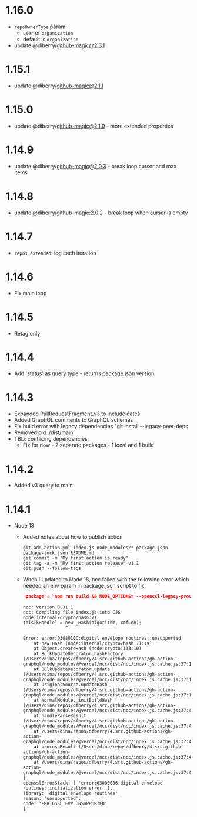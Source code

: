 # 1.16.0

* `repoOwnerType` param: 
    * `user` or `organization`
    * default is `organization`
* update @diberry/github-magic@2.3.1

# 1.15.1

* update @diberry/github-magic@2.1.1

# 1.15.0

* update @diberry/github-magic@2.1.0 - more extended properties

# 1.14.9

* update @diberry/github-magic@2.0.3 - break loop cursor and max items

# 1.14.8

* update @diberry/github-magic:2.0.2 - break loop when cursor is empty

# 1.14.7

* `repos_extended`: log each iteration

# 1.14.6

* Fix main loop

# 1.14.5

* Retag only

# 1.14.4
* Add 'status' as query type - returns package.json version

# 1.14.3

* Expanded PullRequestFragment_v3 to include dates
* Added GraphQL comments to GraphQL schemas
* Fix build error with legacy dependencies "git install --legacy-peer-deps
* Removed old ./dist/main
* TBD: conflicing dependencies
    * Fix for now - 2 separate packages - 1 local and 1 build


# 1.14.2

* Added v3 query to main

# 1.14.1

* Node 18 
  * Added notes about how to publish action

    ```
    git add action.yml index.js node_modules/* package.json package-lock.json README.md
    git commit -m "My first action is ready"
    git tag -a -m "My first action release" v1.1
    git push --follow-tags
    ```

  * When I updated to Node 18, ncc failed with the following error which needed an env param in package.json script to fix. 
  
    ```json
    "package": "npm run build && NODE_OPTIONS='--openssl-legacy-provider' ncc build -o package --no-cache --source-map --license licenses.txt",
    ```

    ```error
    ncc: Version 0.31.1
    ncc: Compiling file index.js into CJS
    node:internal/crypto/hash:71
    this[kHandle] = new _Hash(algorithm, xofLen);
                    ^

    Error: error:0308010C:digital envelope routines::unsupported
        at new Hash (node:internal/crypto/hash:71:19)
        at Object.createHash (node:crypto:133:10)
        at BulkUpdateDecorator.hashFactory (/Users/dina/repos/dfberry/4.src.github-actions/gh-action-graphql/node_modules/@vercel/ncc/dist/ncc/index.js.cache.js:37:1262958)
        at BulkUpdateDecorator.update (/Users/dina/repos/dfberry/4.src.github-actions/gh-action-graphql/node_modules/@vercel/ncc/dist/ncc/index.js.cache.js:37:1261761)
        at OriginalSource.updateHash (/Users/dina/repos/dfberry/4.src.github-actions/gh-action-graphql/node_modules/@vercel/ncc/dist/ncc/index.js.cache.js:37:1530933)
        at NormalModule._initBuildHash (/Users/dina/repos/dfberry/4.src.github-actions/gh-action-graphql/node_modules/@vercel/ncc/dist/ncc/index.js.cache.js:37:421196)
        at handleParseResult (/Users/dina/repos/dfberry/4.src.github-actions/gh-action-graphql/node_modules/@vercel/ncc/dist/ncc/index.js.cache.js:37:422270)
        at /Users/dina/repos/dfberry/4.src.github-actions/gh-action-graphql/node_modules/@vercel/ncc/dist/ncc/index.js.cache.js:37:423657
        at processResult (/Users/dina/repos/dfberry/4.src.github-actions/gh-action-graphql/node_modules/@vercel/ncc/dist/ncc/index.js.cache.js:37:419523)
        at /Users/dina/repos/dfberry/4.src.github-actions/gh-action-graphql/node_modules/@vercel/ncc/dist/ncc/index.js.cache.js:37:420632 {
    opensslErrorStack: [ 'error:03000086:digital envelope routines::initialization error' ],
    library: 'digital envelope routines',
    reason: 'unsupported',
    code: 'ERR_OSSL_EVP_UNSUPPORTED'
    }
    ```